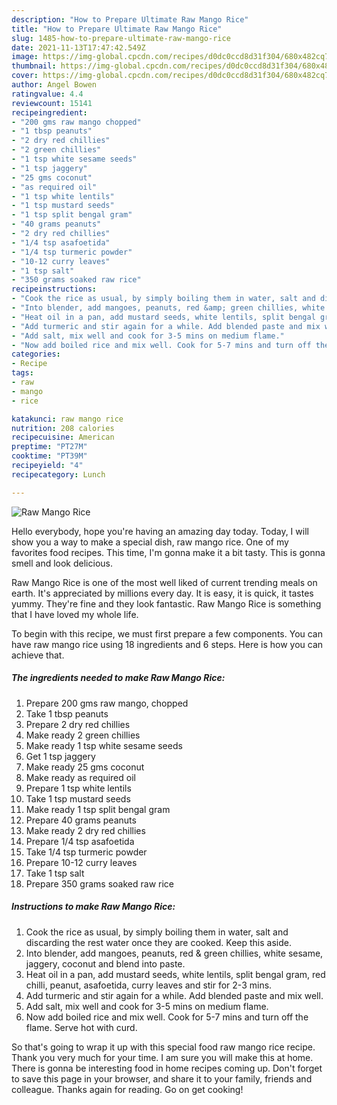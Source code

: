 ```yaml
---
description: "How to Prepare Ultimate Raw Mango Rice"
title: "How to Prepare Ultimate Raw Mango Rice"
slug: 1485-how-to-prepare-ultimate-raw-mango-rice
date: 2021-11-13T17:47:42.549Z
image: https://img-global.cpcdn.com/recipes/d0dc0ccd8d31f304/680x482cq70/raw-mango-rice-recipe-main-photo.jpg
thumbnail: https://img-global.cpcdn.com/recipes/d0dc0ccd8d31f304/680x482cq70/raw-mango-rice-recipe-main-photo.jpg
cover: https://img-global.cpcdn.com/recipes/d0dc0ccd8d31f304/680x482cq70/raw-mango-rice-recipe-main-photo.jpg
author: Angel Bowen
ratingvalue: 4.4
reviewcount: 15141
recipeingredient:
- "200 gms raw mango chopped"
- "1 tbsp peanuts"
- "2 dry red chillies"
- "2 green chillies"
- "1 tsp white sesame seeds"
- "1 tsp jaggery"
- "25 gms coconut"
- "as required oil"
- "1 tsp white lentils"
- "1 tsp mustard seeds"
- "1 tsp split bengal gram"
- "40 grams peanuts"
- "2 dry red chillies"
- "1/4 tsp asafoetida"
- "1/4 tsp turmeric powder"
- "10-12 curry leaves"
- "1 tsp salt"
- "350 grams soaked raw rice"
recipeinstructions:
- "Cook the rice as usual, by simply boiling them in water, salt and discarding the rest water once they are cooked. Keep this aside."
- "Into blender, add mangoes, peanuts, red &amp; green chillies, white sesame, jaggery, coconut and blend into paste."
- "Heat oil in a pan, add mustard seeds, white lentils, split bengal gram, red chilli, peanut, asafoetida, curry leaves and stir for 2-3 mins."
- "Add turmeric and stir again for a while. Add blended paste and mix well."
- "Add salt, mix well and cook for 3-5 mins on medium flame."
- "Now add boiled rice and mix well. Cook for 5-7 mins and turn off the flame. Serve hot with curd."
categories:
- Recipe
tags:
- raw
- mango
- rice

katakunci: raw mango rice 
nutrition: 208 calories
recipecuisine: American
preptime: "PT27M"
cooktime: "PT39M"
recipeyield: "4"
recipecategory: Lunch

---
```



![Raw Mango Rice](https://img-global.cpcdn.com/recipes/d0dc0ccd8d31f304/680x482cq70/raw-mango-rice-recipe-main-photo.jpg)

Hello everybody, hope you're having an amazing day today. Today, I will show you a way to make a special dish, raw mango rice. One of my favorites food recipes. This time, I'm gonna make it a bit tasty. This is gonna smell and look delicious.

Raw Mango Rice is one of the most well liked of current trending meals on earth. It's appreciated by millions every day. It is easy, it is quick, it tastes yummy. They're fine and they look fantastic. Raw Mango Rice is something that I have loved my whole life.




To begin with this recipe, we must first prepare a few components. You can have raw mango rice using 18 ingredients and 6 steps. Here is how you can achieve that.

<!--inarticleads1-->

##### The ingredients needed to make Raw Mango Rice:

1. Prepare 200 gms raw mango, chopped
1. Take 1 tbsp peanuts
1. Prepare 2 dry red chillies
1. Make ready 2 green chillies
1. Make ready 1 tsp white sesame seeds
1. Get 1 tsp jaggery
1. Make ready 25 gms coconut
1. Make ready as required oil
1. Prepare 1 tsp white lentils
1. Take 1 tsp mustard seeds
1. Make ready 1 tsp split bengal gram
1. Prepare 40 grams peanuts
1. Make ready 2 dry red chillies
1. Prepare 1/4 tsp asafoetida
1. Take 1/4 tsp turmeric powder
1. Prepare 10-12 curry leaves
1. Take 1 tsp salt
1. Prepare 350 grams soaked raw rice




<!--inarticleads2-->

##### Instructions to make Raw Mango Rice:

1. Cook the rice as usual, by simply boiling them in water, salt and discarding the rest water once they are cooked. Keep this aside.
1. Into blender, add mangoes, peanuts, red &amp; green chillies, white sesame, jaggery, coconut and blend into paste.
1. Heat oil in a pan, add mustard seeds, white lentils, split bengal gram, red chilli, peanut, asafoetida, curry leaves and stir for 2-3 mins.
1. Add turmeric and stir again for a while. Add blended paste and mix well.
1. Add salt, mix well and cook for 3-5 mins on medium flame.
1. Now add boiled rice and mix well. Cook for 5-7 mins and turn off the flame. Serve hot with curd.




So that's going to wrap it up with this special food raw mango rice recipe. Thank you very much for your time. I am sure you will make this at home. There is gonna be interesting food in home recipes coming up. Don't forget to save this page in your browser, and share it to your family, friends and colleague. Thanks again for reading. Go on get cooking!
